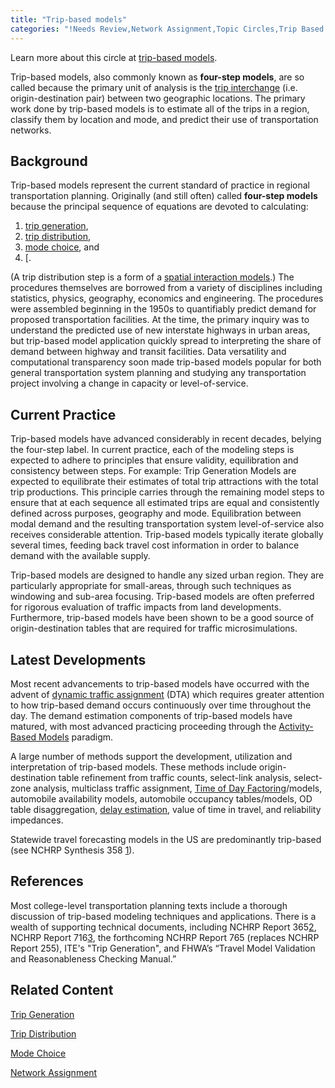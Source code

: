 ```yaml
---
title: "Trip-based models"
categories: "!Needs Review,Network Assignment,Topic Circles,Trip Based Models"
---
```


Learn more about this circle at [trip-based models](Trip-Based_Models).

Trip-based models, also commonly known as **four-step models**, are so called because the primary unit of analysis is the [trip interchange](trip_interchange) (i.e. origin-destination pair) between two geographic locations. The primary work done by trip-based models is to estimate all of the trips in a region, classify them by location and mode, and predict their use of transportation networks.

Background
----------

Trip-based models represent the current standard of practice in regional transportation planning. Originally (and still often) called **four-step models** because the principal sequence of equations are devoted to calculating:

1.  [trip generation](Trip_Generation),
2.  [trip distribution](Trip_distribution),
3.  [mode choice](mode_choice), and
4.  \[.

(A trip distribution step is a form of a [spatial interaction models](Spatial_Interaction_Models).) The procedures themselves are borrowed from a variety of disciplines including statistics, physics, geography, economics and engineering. The procedures were assembled beginning in the 1950s to quantifiably predict demand for proposed transportation facilities. At the time, the primary inquiry was to understand the predicted use of new interstate highways in urban areas, but trip-based model application quickly spread to interpreting the share of demand between highway and transit facilities. Data versatility and computational transparency soon made trip-based models popular for both general transportation system planning and studying any transportation project involving a change in capacity or level-of-service.

Current Practice
----------------

Trip-based models have advanced considerably in recent decades, belying the four-step label. In current practice, each of the modeling steps is expected to adhere to principles that ensure validity, equilibration and consistency between steps. For example: Trip Generation Models are expected to equilibrate their estimates of total trip attractions with the total trip productions. This principle carries through the remaining model steps to ensure that at each sequence all estimated trips are equal and consistently defined across purposes, geography and mode. Equilibration between modal demand and the resulting transportation system level-of-service also receives considerable attention. Trip-based models typically iterate globally several times, feeding back travel cost information in order to balance demand with the available supply.

Trip-based models are designed to handle any sized urban region. They are particularly appropriate for small-areas, through such techniques as windowing and sub-area focusing. Trip-based models are often preferred for rigorous evaluation of traffic impacts from land developments. Furthermore, trip-based models have been shown to be a good source of origin-destination tables that are required for traffic microsimulations.

Latest Developments
-------------------

Most recent advancements to trip-based models have occurred with the advent of [dynamic traffic assignment](Dynamic_Traffic_Assignment) (DTA) which requires greater attention to how trip-based demand occurs continuously over time throughout the day. The demand estimation components of trip-based models have matured, with most advanced practicing proceeding through the [Activity-Based Models](Activity-Based_Models) paradigm.

A large number of methods support the development, utilization and interpretation of trip-based models. These methods include origin-destination table refinement from traffic counts, select-link analysis, select-zone analysis, multiclass traffic assignment, [Time of Day Factoring](Time_of_Day_Factoring)/models, automobile availability models, automobile occupancy tables/models, OD table disaggregation, [delay estimation](Delay_Estimation_in_Trip-Based_Models), value of time in travel, and reliability impedances.

Statewide travel forecasting models in the US are predominantly trip-based (see NCHRP Synthesis 358 [1](http://onlinepubs.trb.org/onlinepubs/nchrp/nchrp_syn_358.pdf)).

References
----------

Most college-level transportation planning texts include a thorough discussion of trip-based modeling techniques and applications. There is a wealth of supporting technical documents, including NCHRP Report 365[2](http://ntl.bts.gov/lib/21000/21500/21563/PB99126724.pdf), NCHRP Report 716[3](http://onlinepubs.trb.org/onlinepubs/nchrp/nchrp_rpt_716.pdf), the forthcoming NCHRP Report 765 (replaces NCHRP Report 255), ITE's "Trip Generation", and FHWA’s “Travel Model Validation and Reasonableness Checking Manual.”

Related Content
---------------

[Trip Generation](Trip_Generation)

[Trip Distribution](Trip_distribution)

[Mode Choice](Mode_Choice)

[Network Assignment](Network_Assignment)

